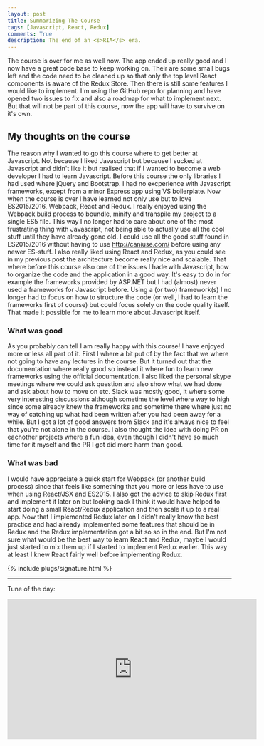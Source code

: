 ```yaml
---
layout: post
title: Summarizing The Course
tags: [Javascript, React, Redux]
comments: True
description: The end of an <s>RIA</s> era.
---
```

The course is over for me as well now. The app ended up really good and I now have a great code base to keep working on. Their are some small bugs left and the code need to be cleaned up so that only the top level React components is aware of the Redux Store. Then there is still some features I would like to implement. I'm using the GitHub repo for planning and have opened two issues to fix and also a roadmap for what to implement next. But that will not be part of this course, now the app will have to survive on it's own.

## My thoughts on the course

The reason why I wanted to go this course where to get better at Javascript. Not because I liked Javascript but because I sucked at Javascript and didn't like it but realised that if I wanted to become a web developer I had to learn Javascript. Before this course the only libraries I had used where jQuery and Bootstrap. I had no excperience with Javascript frameworks, except from a minor Express app using VS boilerplate. Now when the course is over I have learned not only use but to love ES2015/2016, Webpack, React and Redux. I really enjoyed using the Webpack build process to boundle, minify and transpile my project to a single ES5 file. This way I no longer had to care about one of the most frustrating thing with Javascript, not being able to actually use all the cool stuff until they have already gone old. I could use all the good stuff found in ES2015/2016 without having to use http://caniuse.com/ before using any newer ES-stuff. I also really liked using React and Redux, as you could see in my previous post the architecture become really nice and scalable. That where before this course also one of the issues I hade with Javascript, how to organize the code and the application in a good way. It's easy to do in for example the frameworks provided by ASP.NET but I had (almost) never used a frameworks for Javascript before. Using a (or two) framework(s) I no longer had to focus on how to structure the code (or well, I had to learn the frameworks first of course) but could focus solely on the code quality itself. That made it possible for me to learn more about Javascript itself.

### What was good

As you probably can tell I am really happy with this course! I have enjoyed more or less all part of it. First I where a bit put of by the fact that we where not going to have any lectures in the course. But it turned out that the documentation where really good so instead it where fun to learn new frameworks using the official documentation. I also liked the personal skype meetings where we could ask question and also show what we had done and ask about how to move on etc. Slack was mostly good, it where some very interesting discussions although sometime the level where way to high since some already knew the frameworks and sometime there where just no way of catching up what had been written after you had been away for a while. But I got a lot of good answers from Slack and it's always nice to feel that you're not alone in the course. I also thought the idea with doing PR on eachother projects where a fun idea, even though I didn't have so much time for it myself and the PR I got did more harm than good.

### What was bad

I would have appreciate a quick start for Webpack (or another build process) since that feels like something that you more or less have to use when using React/JSX and ES2015. I also got the advice to skip Redux first and implement it later on but looking back I think it would have helped to start doing a small React/Redux application and then scale it up to a real app. Now that I implemented Redux later on I didn't really know the best practice and had already implemented some features that should be in Redux and the Redux implementation got a bit so so in the end. But I'm not sure what would be the best way to learn React and Redux, maybe I would just started to mix them up if I started to implement Redux earlier. This way at least I knew React fairly well before implementing Redux.

{% include plugs/signature.html %}  

__________

Tune of the day:  
<iframe width="560" height="315" src="https://www.youtube.com/embed/kszLwBaC4Sw" frameborder="0" allowfullscreen></iframe>
